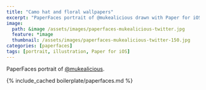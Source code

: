 ```yaml
---
title: "Camo hat and floral wallpapers"
excerpt: "PaperFaces portrait of @mukealicious drawn with Paper for iOS on an iPad."
image: 
  path: &image /assets/images/paperfaces-mukealicious-twitter.jpg 
  feature: *image
  thumbnail: /assets/images/paperfaces-mukealicious-twitter-150.jpg
categories: [paperfaces]
tags: [portrait, illustration, Paper for iOS]
---
```


PaperFaces portrait of [@mukealicious](https://twitter.com/mukealicious).

{% include_cached boilerplate/paperfaces.md %}
